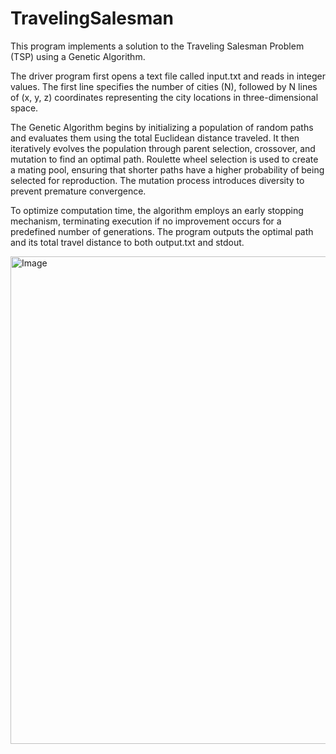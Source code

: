 # TravelingSalesman
This program implements a solution to the Traveling Salesman Problem (TSP) using a Genetic Algorithm.

The driver program first opens a text file called input.txt and reads in integer values. The first line specifies the number of cities (N), followed by N lines of (x, y, z) coordinates representing the city locations in three-dimensional space.

The Genetic Algorithm begins by initializing a population of random paths and evaluates them using the total Euclidean distance traveled. It then iteratively evolves the population through parent selection, crossover, and mutation to find an optimal path. Roulette wheel selection is used to create a mating pool, ensuring that shorter paths have a higher probability of being selected for reproduction. The mutation process introduces diversity to prevent premature convergence.

To optimize computation time, the algorithm employs an early stopping mechanism, terminating execution if no improvement occurs for a predefined number of generations. The program outputs the optimal path and its total travel distance to both output.txt and stdout. 

<img width="780" alt="Image" src="https://github.com/user-attachments/assets/a8b6b761-b90a-42d3-b255-640a68a74e38" />

